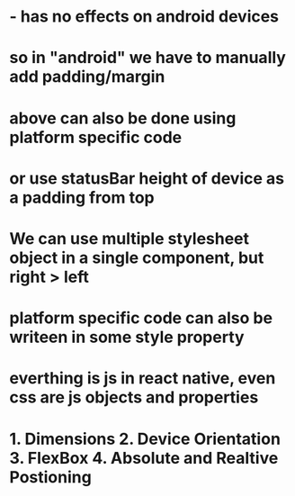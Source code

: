 # <SafeAreaView> - has no effects on android devices

# so in "android" we have to manually add padding/margin

# above can also be done using platform specific code

# or use statusBar height of device as a padding from top

# We can use multiple stylesheet object in a single component, but right > left

# platform specific code can also be writeen in some style property

# everthing is js in react native, even css are js objects and properties

<!-- ---------------------SECTION------------------------ -->

# 1. Dimensions 2. Device Orientation 3. FlexBox 4. Absolute and Realtive Postioning
